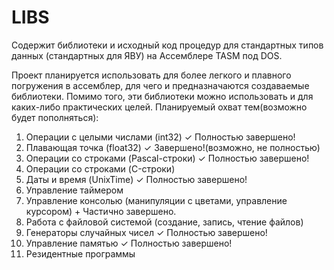 # LIBS
Содержит библиотеки и исходный код процедур для стандартных типов данных (стандартных для ЯВУ) на Ассемблере TASM под DOS.

Проект планируется использовать для более легкого и плавного погружения в ассемблер, для чего и предназначаются создаваемые библиотеки.
Помимо того, эти библиотеки можно использовать и для каких-либо практических целей. Планируемый охват тем(возможно будет пополняться):
1. Операции с целыми числами (int32)                                 ✓ Полностью завершено!
2. Плавающая точка (float32)                                         ✓ Завершено!(возможно, не полностью)
3. Операции со строками (Pascal-строки)                              ✓ Полностью завершено!
4. Операции со строками (C-строки)
5. Даты и время (UnixTime)                                           ✓ Полностью завершено!
6. Управление таймером
7. Управление консолью (манипуляции с цветами, управление курсором)  + Частично завершено.
8. Работа с файловой системой (создание, запись, чтение файлов)
9. Генераторы случайных чисел                                        ✓ Полностью завершено!
10. Управление памятью                                               ✓ Полностью завершено!
11. Резидентные программы
